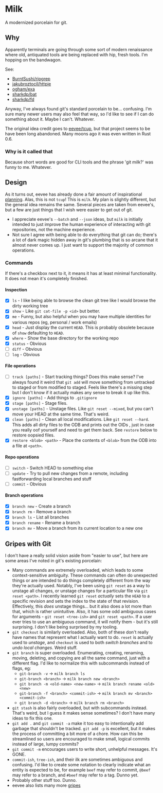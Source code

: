 # Milk

A modernized porcelain for git.

## Why

Apparently terminals are going through some sort of modern renaissance where
old, antiquated tools are being replaced with hip, fresh tools. I'm hopping on
the bandwagon.

See:

* [BurntSushi/ripgrep](https://github.com/BurntSushi/ripgrep)
* [jakubroztocil/httpie](https://github.com/jakubroztocil/httpie)
* [ogham/exa](https://github.com/ogham/exa)
* [sharkdp/bat](https://github.com/sharkdp/bat)
* [sharkdp/fd](https://github.com/sharkdp/fd)


Anyway, I've always found git's standard porcelain to be... confusing. I'm sure
many newer users may also feel that way, so I'd like to see if I can do
something about it. Maybe I can't. Whatever.

The original idea credit goes to [eevee/tcup](https://github.com/eevee/tcup),
but that project seems to be have been long abandoned. Many moons ago it was
even written in Rust 0.6.

### Why is it called that

Because short words are good for CLI tools and the phrase 'git milk?' was
funny to me. Whatever.

## Design

As it turns out, eevee has already done a fair amount of inspirational
[planning](https://github.com/eevee/tcup/wiki/Planning). Alas, this is not
`tcup`! This is `milk`. My plan is slightly different, but the general idea
remains the same. Several pieces are taken from eevee's, but a few are just
things that I wish were easier to get out of git.

* I appreciate eevee's `--batch` and `--json` ideas, but `milk` is initially
  intended to just improve the human experience of interacting with git
  repositories, not the machine experience.
* Not sure I agree with being able to do everything that git can do; there's a
  lot of dark magic hidden away in git's plumbing that is so arcane that it
  almost never comes up. I just want to support the majority of common
  operations.

### Commands

If there's a checkbox next to it, it means it has at least minimal
functionality. It does not mean it's completely finished.

#### Inspection

* [x] `ls` - I like being able to browse the clean git tree like I would browse the
  dirty working tree
* [x] `show` - Like `git cat-file -p <id>` but better.
* [x] `me` - Funny, but also helpful when you may have multiple identities for
  various repos (eg, personal / work emails)
* [x] `head` - Just display the current `HEAD`. This is probably obsolete because of
  `show` defaulting to `HEAD`.
* [x] `where` - Show the base directory for the working repo
* [x] `status` - Obvious
* [ ] `diff` - Obvious
* [ ] `log` - Obvious

#### File operations

* [ ] `track [paths]` - Start tracking things? Does this make sense? I've always
  found it weird that `git add` will move something from untracked to staged or
  from modified to staged. Feels like there's a missing step but I don't know
  if it actually makes any sense to break it up like this.
* [x] `ignore [paths]` - Add things to `.gitignore`
* [x] `stage [paths]` - Stage files.
* [x] `unstage [paths]` - Unstage files. Like `git reset --mixed`, but you can't
  move your HEAD at the same time. That's weird.
* [x] `clean [paths]` - Clean all local modifications. Like `git reset --hard`.
  This adds all dirty files to the ODB and prints out the OIDs , just in case
  you really oof yourself and need to get them back. See `restore` below to
  restore oopsied files.
* [x] `restore <blob> <path>` - Place the contents of `<blob>` from the ODB
  into a file at `<path>`.

#### Repo operations

* [ ] `switch` - Switch HEAD to something else
* [ ] `update` - Try to pull new changes from a remote, including
  fastforwarding local branches and stuff
* [ ] `commit` - Obvious

#### Branch operations

* [x] `branch new` - Create a branch
* [x] `branch rm` - Remove a branch
* [x] `branch ls` - List all branches
* [x] `branch rename` - Rename a branch
* [x] `branch mv` - Move a branch from its current location to a new one

## Gripes with Git

I don't have a really solid vision aside from "easier to use", but here are
some areas I've noted in git's existing porcelain:

* Many commands are extremely overloaded, which leads to some context-sensitive
  ambiguity. These commands can often do unexpected things or are intended to
  do things completely different from the way they're actually used. Notably,
  I've been using `git reset` as a way to unstage all changes, or unstage
  changes for a particular file via `git reset <path>`. I recently learned
  `git reset` *actually* sets the `HEAD` to a specific revision and sets the
  index to the state of that revision. Effectively, this *does* unstage
  things... but it also does a lot more than that, which is rather unintuitive.
  Also, it has some odd ambiguous cases for arguments - `git reset <tree-ish>`
  and `git reset <path>`. If a user ever tries to use an ambiguous command, it
  will notify them - but it's still surprising. I don't like being surprised by
  my tooling.
* `git checkout` is similarly overloaded. Also, both of these don't really have
  names that represent what I actually want to do. `reset` is actually used to
  *unstage*, and `checkout` is used to both *switch branches* and to *undo
  local changes*. Weird stuff.
* `git branch` is super overloaded. Enumerating, creating, renaming, moving,
  deleting, and copying are all the same command, just with a different flag.
  I'd like to normalize this with subcommands instead of flags, eg:
  * `git-branch -v` -> `milk branch ls`
  * `git-branch <branch>` -> `milk branch new <branch>`
  * `git branch -m <old-name> <new-name>` -> `milk branch rename <old> <new>`
  * `git-branch -f <branch> <commit-ish>` -> `milk branch mv <branch> <commit-ish>`
  * `git branch -d <branch>` -> `milk branch rm <branch>`
* `git stash` is also fairly overloaded, but with subcommands instead. That's
  weird, but I guess it makes sense sometimes? I don't have many ideas to fix
  this one.
* `git add .` and `git commit -a` make it too easy to intentionally add garbage
  that shouldn't be tracked. `git add -p` is excellent, but it makes the
  process of committing a bit more of a chore. How can this be streamlined so
  users are encouraged to make small, logical commits instead of large, lumpy
  commits?
* `git commit -m` encourages users to write short, unhelpful messages. It's
  GONE.
* `commit-ish`, `tree-ish`, and their ilk are sometimes ambiguous and
  confusing. I'd like to create some notation to clearly indicate what an
  entity is expected to be, for example `beef` may refer to commit, `@beef` may
  refer to a branch, and `#beef` may refer to a tag. Dunno yet.
* Probably other stuff too. Dunno.
* eevee also lists many more [gripes](https://github.com/eevee/tcup/wiki/Git-gripes)
